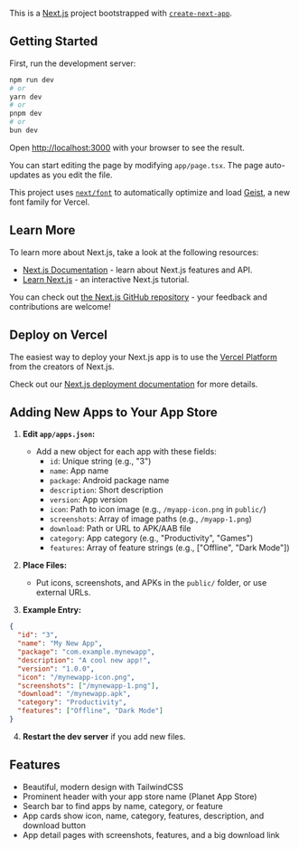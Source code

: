 This is a [Next.js](https://nextjs.org) project bootstrapped with [`create-next-app`](https://nextjs.org/docs/app/api-reference/cli/create-next-app).

## Getting Started

First, run the development server:

```bash
npm run dev
# or
yarn dev
# or
pnpm dev
# or
bun dev
```

Open [http://localhost:3000](http://localhost:3000) with your browser to see the result.

You can start editing the page by modifying `app/page.tsx`. The page auto-updates as you edit the file.

This project uses [`next/font`](https://nextjs.org/docs/app/building-your-application/optimizing/fonts) to automatically optimize and load [Geist](https://vercel.com/font), a new font family for Vercel.

## Learn More

To learn more about Next.js, take a look at the following resources:

- [Next.js Documentation](https://nextjs.org/docs) - learn about Next.js features and API.
- [Learn Next.js](https://nextjs.org/learn) - an interactive Next.js tutorial.

You can check out [the Next.js GitHub repository](https://github.com/vercel/next.js) - your feedback and contributions are welcome!

## Deploy on Vercel

The easiest way to deploy your Next.js app is to use the [Vercel Platform](https://vercel.com/new?utm_medium=default-template&filter=next.js&utm_source=create-next-app&utm_campaign=create-next-app-readme) from the creators of Next.js.

Check out our [Next.js deployment documentation](https://nextjs.org/docs/app/building-your-application/deploying) for more details.

## Adding New Apps to Your App Store

1. **Edit `app/apps.json`:**
   - Add a new object for each app with these fields:
     - `id`: Unique string (e.g., "3")
     - `name`: App name
     - `package`: Android package name
     - `description`: Short description
     - `version`: App version
     - `icon`: Path to icon image (e.g., `/myapp-icon.png` in `public/`)
     - `screenshots`: Array of image paths (e.g., `/myapp-1.png`)
     - `download`: Path or URL to APK/AAB file
     - `category`: App category (e.g., "Productivity", "Games")
     - `features`: Array of feature strings (e.g., ["Offline", "Dark Mode"])

2. **Place Files:**
   - Put icons, screenshots, and APKs in the `public/` folder, or use external URLs.

3. **Example Entry:**
```json
{
  "id": "3",
  "name": "My New App",
  "package": "com.example.mynewapp",
  "description": "A cool new app!",
  "version": "1.0.0",
  "icon": "/mynewapp-icon.png",
  "screenshots": ["/mynewapp-1.png"],
  "download": "/mynewapp.apk",
  "category": "Productivity",
  "features": ["Offline", "Dark Mode"]
}
```

4. **Restart the dev server** if you add new files.

## Features
- Beautiful, modern design with TailwindCSS
- Prominent header with your app store name (Planet App Store)
- Search bar to find apps by name, category, or feature
- App cards show icon, name, category, features, description, and download button
- App detail pages with screenshots, features, and a big download link
